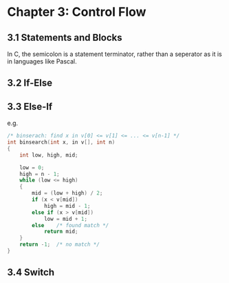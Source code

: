 # Chapter 3: Control Flow

## 3.1 Statements and Blocks

In C, the semicolon is a statement terminator, rather than a seperator as it is
in languages like Pascal.

## 3.2 If-Else

## 3.3 Else-If

e.g.

```c
/* binserach: find x in v[0] <= v[1] <= ... <= v[n-1] */
int binsearch(int x, in v[], int n)
{
    int low, high, mid;

    low = 0;
    high = n - 1;
    while (low <= high)
    {
        mid = (low + high) / 2;
        if (x < v[mid])
            high = mid - 1;
        else if (x > v[mid])
            low = mid + 1;
        else    /* found match */
            return mid;
    }
    return -1;  /* no match */
}
```

## 3.4 Switch
